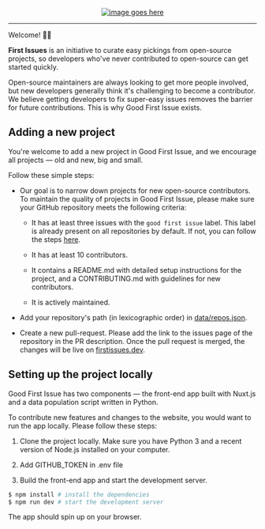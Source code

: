 <p align="center">
  <a href="#" target="_blank">
    <img src="" alt="image goes here">
  </a>
</p>
<hr>

Welcome! 👋🏼

**First Issues** is an initiative to curate easy pickings from open-source projects, so developers who've never contributed to open-source can get started quickly.

Open-source maintainers are always looking to get more people involved, but new developers generally think it's challenging to become a contributor. We believe getting developers to fix super-easy issues removes the barrier for future contributions. This is why Good First Issue exists.

## Adding a new project

You're welcome to add a new project in Good First Issue, and we encourage all projects &mdash; old and new, big and small.

Follow these simple steps:

- Our goal is to narrow down projects for new open-source contributors. To maintain the quality of projects in Good First Issue, please make sure your GitHub repository meets the following criteria:

  - It has at least three issues with the `good first issue` label. This label is already present on all repositories by default. If not, you can follow the steps [here](https://help.github.com/en/github/managing-your-work-on-github/applying-labels-to-issues-and-pull-requests).

  - It has at least 10 contributors.

  - It contains a README.md with detailed setup instructions for the project, and a CONTRIBUTING.md with guidelines for new contributors.

  - It is actively maintained.

- Add your repository's path (in lexicographic order) in [data/repos.json](data/repos.json).

- Create a new pull-request. Please add the link to the issues page of the repository in the PR description. Once the pull request is merged, the changes will be live on [firstissues.dev](https://firstissues.dev).

## Setting up the project locally

Good First Issue has two components — the front-end app built with Nuxt.js and a data population script written in Python.

To contribute new features and changes to the website, you would want to run the app locally. Please follow these steps:

1. Clone the project locally. Make sure you have Python 3 and a recent version of Node.js installed on your computer. 

2. Add GITHUB_TOKEN in .env file

3. Build the front-end app and start the development server.

```bash
$ npm install # install the dependencies
$ npm run dev # start the development server
```

The app should spin up on your browser.
